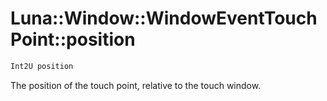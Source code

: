 # Luna::Window::WindowEventTouchPoint::position

```c++
Int2U position
```

The position of the touch point, relative to the touch window. 

